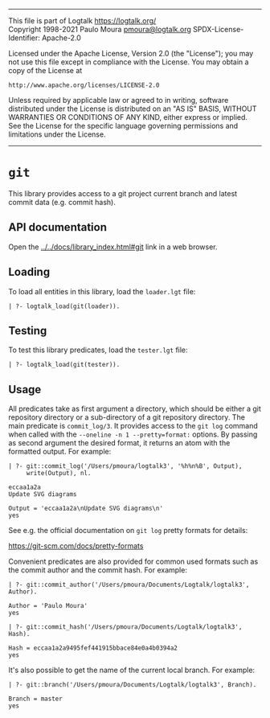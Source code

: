 ________________________________________________________________________

This file is part of Logtalk <https://logtalk.org/>  
Copyright 1998-2021 Paulo Moura <pmoura@logtalk.org>
SPDX-License-Identifier: Apache-2.0

Licensed under the Apache License, Version 2.0 (the "License");
you may not use this file except in compliance with the License.
You may obtain a copy of the License at

    http://www.apache.org/licenses/LICENSE-2.0

Unless required by applicable law or agreed to in writing, software
distributed under the License is distributed on an "AS IS" BASIS,
WITHOUT WARRANTIES OR CONDITIONS OF ANY KIND, either express or implied.
See the License for the specific language governing permissions and
limitations under the License.
________________________________________________________________________


`git`
=====

This library provides access to a git project current branch and latest
commit data (e.g. commit hash).


API documentation
-----------------

Open the [../../docs/library_index.html#git](../../docs/library_index.html#git)
link in a web browser.


Loading
-------

To load all entities in this library, load the `loader.lgt` file:

	| ?- logtalk_load(git(loader)).


Testing
-------

To test this library predicates, load the `tester.lgt` file:

	| ?- logtalk_load(git(tester)).


Usage
-----

All predicates take as first argument a directory, which should be either a
git repository directory or a sub-directory of a git repository directory.
The main predicate is `commit_log/3`. It provides access to the `git log`
command when called with the `--oneline -n 1 --pretty=format:` options. By
passing as second argument the desired format, it returns an atom with the
formatted output. For example:

	| ?- git::commit_log('/Users/pmoura/logtalk3', '%h%n%B', Output),
	     write(Output), nl.

	eccaa1a2a
	Update SVG diagrams

	Output = 'eccaa1a2a\nUpdate SVG diagrams\n'
	yes

See e.g. the official documentation on `git log` pretty formats for details:

https://git-scm.com/docs/pretty-formats

Convenient predicates are also provided for common used formats such as the
commit author and the commit hash. For example:

	| ?- git::commit_author('/Users/pmoura/Documents/Logtalk/logtalk3', Author).

	Author = 'Paulo Moura'
	yes

	| ?- git::commit_hash('/Users/pmoura/Documents/Logtalk/logtalk3', Hash).
	
	Hash = eccaa1a2a9495fef441915bbace84e0a4b0394a2
	yes

It's also possible to get the name of the current local branch. For example:

	| ?- git::branch('/Users/pmoura/Documents/Logtalk/logtalk3', Branch).
	
	Branch = master
	yes
